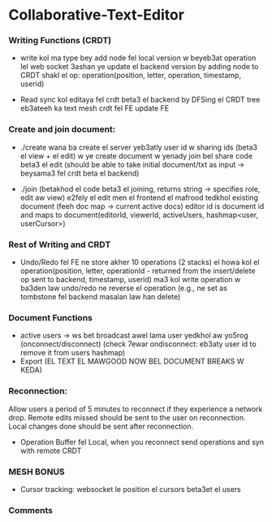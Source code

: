 # Collaborative-Text-Editor
### Writing Functions (CRDT)
- write
kol ma type bey add node fel local version w beyeb3at operation lel web socket 3ashan ye update el backend version by adding node to CRDT
shakl el op: operation(position, letter, operation, timestamp, userid)

- Read
sync kol editaya fel crdt beta3 el backend by DFSing el CRDT tree
eb3ateeh ka text mesh crdt fel FE
update FE

### Create and join document:
- ./create
wana ba create el server yeb3atly user id w sharing ids (beta3 el view + el edit)
w ye create document w yenady join bel share code beta3 el edit (should be able to take initial document/txt as input -> beysama3 fel crdt beta el backend)

- ./join (betakhod el code beta3 el joining, returns string -> specifies role, edit aw view)
e2fely el edit men el frontend
el mafrood tedkhol existing document (feeh doc map -> current active docs)
editor id is document id and maps to document(editorId, viewerId, activeUsers, hashmap<user, userCursor>)


### Rest of Writing and CRDT
- Undo/Redo
fel FE ne store akher 10 operations (2 stacks) el howa kol el operation(position, letter, operationId - returned from the insert/delete op sent to backend, timestamp, userid) ma3 kol write operation w ba3den law undo/redo ne reverse el operation (e.g., ne set as tombstone fel backend masalan law han delete)


### Document Functions
- active users -> ws bet broadcast awel lama user yedkhol aw yo5rog (onconnect/disconnect)
(check 7ewar ondisconnect: eb3aty user id to remove it from users hashmap)
- Export (EL TEXT EL MAWGOOD NOW BEL DOCUMENT BREAKS W KEDA)

### Reconnection: 
Allow users a period of 5 minutes to reconnect if they experience a network drop. Remote edits missed should be sent to the user on reconnection. Local changes done should be sent after reconnection. 
- Operation Buffer fel Local, when you reconnect send operations and syn with remote CRDT


### MESH BONUS
- Cursor tracking: websocket le position el cursors beta3et el users

### Comments


